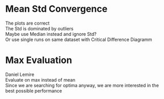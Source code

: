 # Mean Std Convergence
The plots are correct \
The Std is dominated by outliers \
Maybe use Median instead and ignore Std? \
Or use single runs on same dataset with Critical Difference Diagramm

# Max Evaluation
Daniel Lemire \
Evaluate on max instead of mean \
Since we are searching for optima anyway, we are more interested in the best possible performance